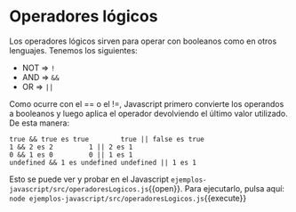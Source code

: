# Operadores lógicos
Los operadores lógicos sirven para operar con booleanos como en otros lenguajes. Tenemos los siguientes:
- NOT	&rArr;	`!`
- AND	&rArr;	`&&`
- OR	&rArr;	`||`

Como ocurre con el == o el !=, Javascript primero convierte los operandos a booleanos y luego aplica el operador devolviendo el último valor utilizado. De esta manera:
```
true && true es true		true || false es true
1 && 2 es 2			1 || 2 es 1
0 && 1 es 0			0 || 1 es 1
undefined && 1 es undefined	undefined || 1 es 1
```

Esto se puede ver y probar en el Javascript `ejemplos-javascript/src/operadoresLogicos.js`{{open}}.
Para ejecutarlo, pulsa aquí:  `node ejemplos-javascript/src/operadoresLogicos.js`{{execute}}

